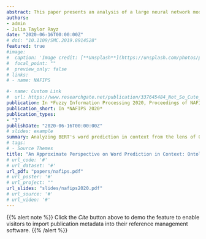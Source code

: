 ```yaml
---
abstract: This paper presents an analysis of a large neural network model -- BERT, by placing its word prediction in context capability under the framework of Ontological Semantics. BERT has reportedly performed well in tasks that require semantic competence without any explicit semantic inductive bias. We posit that word prediction in context can be interpreted as the task of inferring the meaning of an unknown word. This practice has been employed by several papers following the Ontological Semantic Technology (OST) approach to Natural Language Understanding. Using this approach, we deconstruct BERT’s output for an example sentence and interpret it using OST’s fuzziness handling mechanisms, revealing the degree to which each output satisfies the sentence’s constraints.
authors:
- admin 
- Julia Taylor Rayz
date: "2020-06-16T00:00:00Z"
# doi: "10.1109/SMC.2019.8914528"
featured: true
#image:
#  caption: 'Image credit: [**Unsplash**](https://unsplash.com/photos/pLCdAaMFLTE)'
#  focal_point: ""
#  preview_only: false
# links:
# - name: NAFIPS

#- name: Custom Link
#  url: https://www.researchgate.net/publication/337645484_Not_So_Cute_but_Fuzzy_Estimating_Risk_of_Sexual_Predation_in_Online_Conversations
publication: In *Fuzzy Information Processing 2020, Proceedings of NAFIPS'2020*
publication_short: In *NAFIPS 2020*
publication_types:
- "3"
publishDate: "2020-06-16T00:00:00Z"
# slides: example
summary: Analyzing BERT's word prediction in context from the lens of Ontological Semantics
# tags:
# - Source Themes
title: "An Approximate Perspective on Word Prediction in Context: Ontological Semantics meets BERT (Forthcoming)"
# url_code: '#'
# url_dataset: '#'
url_pdf: "papers/nafips.pdf"
# url_poster: '#'
# url_project: ""
url_slides: "slides/nafips2020.pdf"
# url_source: '#'
# url_video: '#'
---
```


{{% alert note %}}
Click the *Cite* button above to demo the feature to enable visitors to import publication metadata into their reference management software.
{{% /alert %}}

